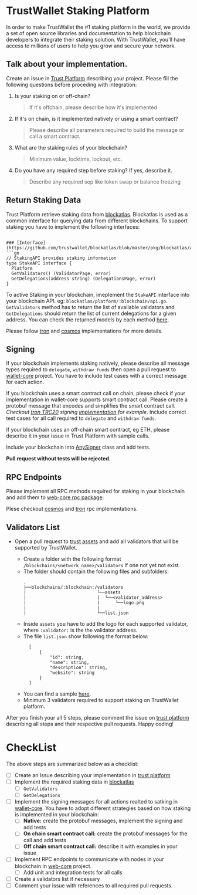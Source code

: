 # TrustWallet Staking Platform

In order to make TrustWallet the #1 staking platform in the world, we provide a
set of open source libraries and documentation to help blockchain developers to
integrate their staking solution. With TrustWallet, you'll have access to
millions of users to help you grow and secure your network.

## Talk about your implementation.

Create an issue in
[Trust Platform](https://github.com/trustwallet/platform/issues) describing your
project. Please fill the following questions before proceding with integration:

1. Is your staking on or off-chain?

   > If it's offchain, please describe how it's implemented

2. If it's on chain, is it implemented natively or using a smart contract?

   > Please describe all parameters required to build the message or call a
   > smart contract.

3. What are the staking rules of your blockchain?

   > Minimum value, locktime, lockout, etc.

4. Do you have any required step before staking? If yes, describe it.
   > Describe any required sep like token swap or balance freezing

## Return Staking Data

Trust Platform retrieve staking data from
[blockatlas](https://github.com/trustwallet/blockatlas). Blockatlas is used as a
common interface for querying data from different blockchains. To support
staking you have to implement the following interfaces:

````

### [Interface](https://github.com/trustwallet/blockatlas/blob/master/pkg/blockatlas/api.go)
```go
// StakingAPI provides staking information
type StakeAPI interface {
  Platform
  GetValidators() (ValidatorPage, error)
  GetDelegations(address string) (DelegationsPage, error)
}
````

To active Staking in your blockchain, imeplement the `StakeAPI` interface into
your blockchain API. eg: `blockatlas/platform/:blockchain/api.go`.
`GetValidators` method has to return the list of available validators and
`GetDelegations` should return the list of current delegations for a given
address. You can check the returned models by each method
[here](https://github.com/trustwallet/blockatlas/blob/master/pkg/blockatlas/staking.go).

Please follow
[tron](https://github.com/trustwallet/blockatlas/blob/master/platform/tron/api.go)
and
[cosmos](https://github.com/trustwallet/blockatlas/blob/master/platform/cosmos/api.go)
implementations for more details.

## Signing

If your blockchain implements staking natively, please describe all message
types required to `delegate`, `withdraw funds` then open a pull request to
[wallet-core](https://github.com/trustwallet/wallet-core) project. You have to
include test cases with a correct message for each action.

If you blockchain uses a smart contract call on chain, please check if your
implementation in wallet-core supports smart contract call. Please create a
protobuf message that encodes and simplifies the smart contract call. _Checkout
[tron TRC20](https://github.com/trustwallet/wallet-core/blob/master/src/proto/Tron.proto)
signing
[implementation](https://github.com/trustwallet/wallet-core/blob/master/src/Tron/Signer.cpp)
for example_. Include correct test cases for all call required to `delegate` and
`withdraw funds`.

If your blockchain uses an off-chain smart contract, eg ETH, please describe it
in your issue in Trust Platform with sample calls.

Include your blockchain into
[AnySigner](https://github.com/trustwallet/wallet-core/blob/master/src/Any/Signer.cpp)
class and add tests.

**Pull request without tests will be rejected.**

## RPC Endpoints

Please implement all RPC methods required for staking in your blockchain and add
them to [web-core rpc package](https://github.com/trustwallet/web-core):

Plese checkout
[cosmos](https://github.com/trustwallet/web-core/tree/master/packages/rpc/src/cosmos)
and
[tron](https://github.com/trustwallet/web-core/tree/master/packages/rpc/src/tron)
rpc implementations.

## Validators List

- Open a pull request to [trust assets](https://github.com/trustwallet/assets)
  and add all validators that will be supported by TrustWallet.

  - Create a folder with the following format
    `/blockchains/<network_name>/validators` if one not yet not exist.
  - The folder should contain the following files and subfolders:
    ```
    .
    ├──blockchains/:blockchain:/validators
    |                           └──assets
    |                           |  └──<validator_address>
    |                           |      └──logo.png
    |                           |
    |                           └──list.json
    ```
  - Inside `assets` you have to add the logo for each supported validator, where
    `:validator:` is the the validator address.
  - The file `list.json` show following the format below:
    ```
      [
          {
              "id": string,
              "name": string,
              "description": string,
              "website": string
          }
      ]
    ```
  - You can find a sample
    [here](https://github.com/trustwallet/assets/tree/master/blockchains/cosmos).

  * Minimum 3 validators required to support staking on TrustWallet platform.

After you finish your all 5 steps, please comment the issue on
[trust platform](https://github.com/trustwallet/platform) describing all steps
and their respective pull requests. Happy coding!

# CheckList

The above steps are summarized below as a checklist:

- [ ] Create an Issue describing your implementation in
      [trust platform](https://github.com/trustwallet/platform)
- [ ] Implement the required staking data in
      [blockatlas](https://github.com/trustwallet/blockatlas)
  - [ ] `GetValidators`
  - [ ] `GetDelegations`
- [ ] Implement the signing messages for all actions realted to satking in
      [wallet-core](https://github.com/trustwallet/wallet-core). You have to
      adopt different strategies based on how staking is implemented in your
      blockchain:
  - [ ] **Native:** create the protobuf messages, implement the signing and add
        tests
  - [ ] **On chain smart contract call:** create the protobuf messages for the
        call and add tests
  - [ ] **Off chain smart contract call:** describe it with examples in your
        issue
- [ ] Implement RPC endpoints to communicate with nodes in your blockchain in
      [web-core](https://github.com/trustwallet/web-core) project.
  - [ ] Add unit and integration tests for all calls
- [ ] Create a validators list if necessary
- [ ] Comment your issue with references to all required pull requests.
